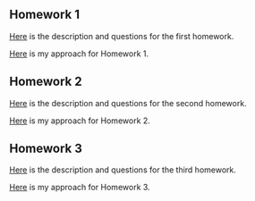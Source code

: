 
## Homework 1

[Here](IE582_Fall2019_Homework1.pdf) is the description and questions for the first homework.

[Here](Hw1.html) is my approach for Homework 1.

## Homework 2

[Here](IE582_Fall2019_Homework2.pdf) is the description and questions for the second homework.

[Here](hw2.html) is my approach for Homework 2.

## Homework 3

[Here](IE582_Fall2019_Homework3.pdf) is the description and questions for the third  homework.

[Here](Hw3.html) is my approach for Homework 3.

